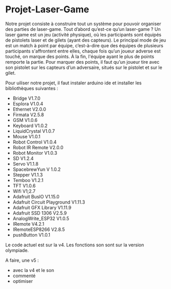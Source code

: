 # Projet-Laser-Game
Notre projet consiste à construire tout un système pour pouvoir organiser des parties de laser-game. Tout d’abord qu’est-ce qu’un laser-game ? 
Un laser game est un jeu (activité physique), où les participants sont équipés de pistolets laser et de gilets (ayant des capteurs). Le principal mode de jeu est un match à point par équipe, c’est-à-dire que des équipes de plusieurs participants s'affrontent entre elles, chaque fois qu’un joueur adverse est touché, on marque des points. 
À la fin, l'équipe ayant le plus de points remporte la partie. Pour marquer des points, il faut qu’un joueur tire avec son pistolet sur les capteurs d’un adversaire, situés sur le pistolet et sur le gilet.

Pour uiliser notre projet, il faut instaler arduino ide et installer les bibliothèques suivantes :
- Bridge V1.7.0
- Esplora V1.0.4
- Ethernet V2.0.0
- Firmata V2.5.8
- GSM V1.0.6
- Keyboard V1.0.2
- LiquidCrystal V1.0.7
- Mouse V1.0.1
- Robot Control V1.0.4
- Robot IR Remote V2.0.0
- Robot Monitor V1.0.3
- SD V1.2.4
- Servo V1.1.8
- SpacebrewYun V 1.0.2
- Stepper V1.1.3
- Temboo V1.2.1
- TFT V1.0.6
- Wifi V1;2.7
- Adafruit BusIO V1.15.0
- Adafruit Circuit Playground V1.11.3
- Adafruit GFX Library V1.11.9
- Adafruit SSD 1306 V2.5.9
- AnalogWrite_ESP32 V1.0.5
- IRemote V4.2.1
- IRemoteESP8266 V2.8.5
- pushButton V1.0.1

Le code actuel est sur la v4. Les fonctions son sont sur la version olympiade.

A faire, une v5 :
- avec la v4 et le son
- commenté
- optimiser
